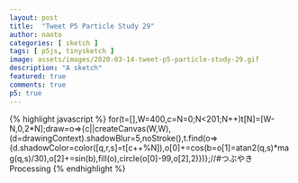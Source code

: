 ```yaml
---
layout: post
title:  "Tweet P5 Particle Study 29"
author: naoto
categories: [ sketch ]
tags: [ p5js, tinysketch ]
image: assets/images/2020-03-14-tweet-p5-particle-study-29.gif
description: "A sketch"
featured: true
comments: true
p5: true
---
```


<div id = "p5sketch">
  <!-- p5 instance will be created here -->
</div>

{% highlight javascript %}
for(t=[],W=400,c=N=0;N<201;N++)t[N]=[W-N,0,2*N];draw=o=>{c||createCanvas(W,W),(d=drawingContext).shadowBlur=5,noStroke(),t.find(o=>{d.shadowColor=color([q,r,s]=t[c++%N]),o[0]+=cos(b=o[1]=atan2(q,s)*mag(q,s)/30),o[2]+=sin(b),fill(o),circle(o[0]-99,o[2],2)})};//#つぶやきProcessing
{% endhighlight %}

<script>
// Naoto Hieda
// https://creativecommons.org/licenses/by-sa/3.0/
for(t=[],W=400,c=N=0;N<201;N++)t[N]=[W-N,0,2*N];draw=o=>{c||createCanvas(W,W).parent('p5sketch'),(d=drawingContext).shadowBlur=5,noStroke(),t.find(o=>{d.shadowColor=color([q,r,s]=t[c++%N]),o[0]+=cos(b=o[1]=atan2(q,s)*mag(q,s)/30),o[2]+=sin(b),fill(o),circle(o[0]-99,o[2],2)})};//#つぶやきProcessing
</script>
